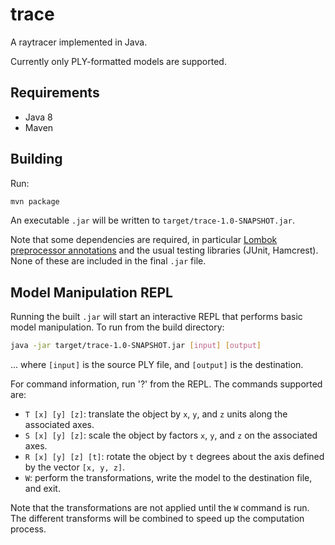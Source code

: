 trace
=====
A raytracer implemented in Java.

Currently only PLY-formatted models are supported.

Requirements
------------
 * Java 8
 * Maven

Building
--------
Run:

```bash
mvn package
```

An executable `.jar` will be written to `target/trace-1.0-SNAPSHOT.jar`.

Note that some dependencies are required, in particular
[Lombok preprocessor annotations](https://projectlombok.org/) and the usual
testing libraries (JUnit, Hamcrest). None of these are included in the final
`.jar` file.

Model Manipulation REPL
-----------------------
Running the built `.jar` will start an interactive REPL that performs basic
model manipulation. To run from the build directory:

```bash
java -jar target/trace-1.0-SNAPSHOT.jar [input] [output]
```

... where `[input]` is the source PLY file, and `[output]` is the destination.

For command information, run '?' from the REPL. The commands supported are:
 * `T [x] [y] [z]`: translate the object by `x`, `y`, and `z` units along the
   associated axes.
 * `S [x] [y] [z]`: scale the object by factors `x`, `y`, and `z` on the
   associated axes.
 * `R [x] [y] [z] [t]`: rotate the object by `t` degrees about the axis defined
   by the vector `[x, y, z]`.
 * `W`: perform the transformations, write the model to the destination file,
   and exit.

 Note that the transformations are not applied until the `W` command is run.
 The different transforms will be combined to speed up the computation process.
